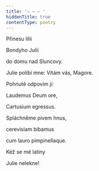 ```yaml
---
title: '– – – '
hiddenTitle: true
contentType: poetry
---
```


<section>

Přinesu lilii

Bondyho Julii

do domu nad Sluncovy.

Julie políbí mne: Vítám vás, Magore.

Pohnutě odpovím jí:

Laudemus Deum ore,

Cartusium egressus.

Spláchněme pivem hnus,

cerevisiam bibamus

cum lauro pimpinellaque.

Kéž se mé latiny

Julie nelekne!

</section>
